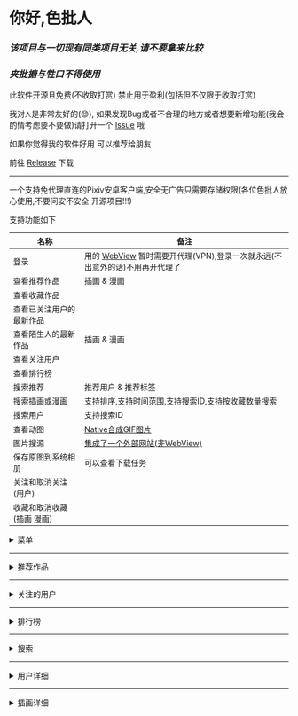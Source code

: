 # 你好,色批人
### _该项目与一切现有同类项目无关,请不要拿来比较_

### _夹批搪与牲口不得使用_

此软件开源且免费(不收取打赏) 禁止用于盈利(包括但不仅限于收取打赏)

我对`人`是非常友好的(😊), 如果发现Bug或者不合理的地方或者想要新增功能(我会酌情考虑要不要做)请打开一个 [Issue](https://github.com/xiao-cao-x/pixiv_func_android/issues/new) 哦

如果你觉得我的软件好用 可以推荐给朋友

前往 [Release](https://github.com/xiao-cao-x/pixiv_func_android/releases) 下载

---

一个支持免代理直连的Pixiv安卓客户端,安全无广告只需要存储权限(各位色批人放心使用,不要问安不安全 开源项目!!!)

支持功能如下

| 名称 | 备注 |
| --- | --- |
| 登录 | 用的 [WebView](https://github.com/xiao-cao-x/pixiv_func_android/blob/main/android/app/src/main/kotlin/top/xiaocao/pixiv/platform/webview/PlatformWebView.kt) 暂时需要开代理(VPN),登录一次就永远(不出意外的话)不用再开代理了 |
| 查看推荐作品 | 插画 & 漫画 |
| 查看收藏作品 |  |
| 查看已关注用户的最新作品  |  |
| 查看陌生人的最新作品 | 插画 & 漫画 |
| 查看关注用户 |  |
| 查看排行榜 |  |
| 搜索推荐 | 推荐用户 & 推荐标签 |
| 搜索插画或漫画  | 支持排序,支持时间范围,支持搜索ID,支持按收藏数量搜索 |
| 搜索用户 | 支持搜索ID |
| 查看动图 | [Native合成GIF图片](https://github.com/xiao-cao-x/pixiv_func_android/blob/main/android/app/src/main/kotlin/top/xiaocao/pixiv/platform/api/PlatformApiPlugin.kt#L107) |
| 图片搜源 | [集成了一个外部网站(非WebView)](https://github.com/xiao-cao-x/pixiv_func_android/blob/main/lib/view_model/search_input_model.dart#L124) |
| 保存原图到系统相册 | 可以查看下载任务 |
| 关注和取消关注(用户) |  |
| 收藏和取消收藏(插画 漫画) |  |


<details>
 <summary>菜单</summary>

![](images/菜单.png)

</details>

---

<details>
 <summary>推荐作品</summary>

![](images/推荐作品.png)

</details>

---

<details>
 <summary>关注的用户</summary>

![](images/关注的用户.png)

</details>

---

<details>
 <summary>排行榜</summary>

![](images/排行榜.png)

</details>

---

<details>
 <summary>搜索</summary>

### `推荐用户`

![](images/推荐用户.png)

### `推荐标签` 

![](images/推荐标签.png)

### `搜索输入` 

![](images/搜索输入.png)

### `搜索过滤器` 

![](images/搜索过滤器.png)

### `搜索关键字` 

![](images/搜索关键字.png)

### `图片搜源` 

![](images/图片搜源.png)

</details>

---

<details>
 <summary>用户详细</summary>

### `用户信息`

![](images/用户信息.png)

### `用户插画`

![](images/用户插画.png)

</details>

---

<details>
 <summary>插画详细</summary>

![](images/插画详细.png)

</details>

